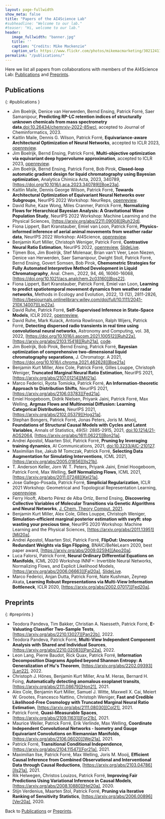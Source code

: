 ```yaml
---
layout: page-fullwidth 
show_meta: false
title: "Papers of the AI4Science Lab"
#subheadline: "Welcome to our lab."
#teaser: "Hi, welcome to our lab."
header:
   image_fullwidth: "banner.jpg"
   title: ''
   caption: "Credits: Mike Mackenzie"
   caption_url: https://www.flickr.com/photos/mikemacmarketing/30212411048
permalink: "/publications/"
---
```


<!-- force style for table  -->
<style type="text/css">
    li { list-style-type: disc; }
</style>

Here we list all papers from collaborations with members of the AI4Science Lab: [Publications](#publications) and [Preprints](#preprints).

## Publications
{: #publications }

- Jim Boelrijk, Denice van Herwerden, Bernd Ensing, Patrick Forré, Saer Samanipour, **Predicting RP-LC retention indices of structurally unknown chemicals from mass spectrometry data**,[doi:10.26434/chemrxiv-2022-85wcl][Boe22a], accepted to Journal of Cheminformatics, 2023.
- Kaitlin Maile, Dennis G. Wilson, Patrick Forré, **Equivariance-aware Architectural Optimization of Neural Networks**, accepted to ICLR 2023, [openreview][Mai23a].
- Jim Boelrijk, Bernd Ensing, Patrick Forré, **Multi-objective optimization via equivariant deep hypervolume approximation**, accepted to ICLR 2023, [openreview][Boe23b].
- Jim Boelrijk, Bernd Ensing, Patrick Forré, Bob Pirok, **Closed-loop automatic gradient design for liquid chromatography using Bayesian optimization**, Analytica Chimica Acta, 2023, 340789, [https://doi.org/10.1016/j.aca.2023.340789][Boe23a].
- Kaitlin Maile, Dennis George Wilson, Patrick Forré, **Towards Architectural Optimization of Equivariant Neural Networks over Subgroups**, NeurIPS 2022 Workshop: NeurReps, [openreview][Mai22a].
- David Ruhe, Kaze Wong, Miles Cranmer, Patrick Forré, **Normalizing Flows for Hierarchical Bayesian Analysis: A Gravitational Wave Population Study**, NeurIPS 2022 Workshop: Machine Learning and the Physical Sciences, [https://arxiv.org/abs/2211.09008][Ruh22d].
- Fiona Lippert, Bart Kranstauber, Emiel van Loon, Patrick Forré, **Physics-informed inference of aerial animal movements from weather radar data**, NeurIPS 2022 Workshop: AI4Science, [openreview][Lip22b].
- Benjamin Kurt Miller, Christoph Weniger, Patrick Forré, **Contrastive Neural Ratio Estimation**, NeurIPS 2022, [openreview][Mil22a], [SlideLive][Mil22b].
- Tijmen Bos, Jim Boelrijk, Stef Molenaar, Brian van't Veer, Leon Niezen, Denice van Herwerden, Saer Samanipour, Dwight Stoll, Patrick Forré, Bernd Ensing, Govert Somsen, Bob Pirok, **Chemometric Strategies for Fully Automated Interpretive Method Development in Liquid Chromatography**, Anal. Chem., 2022, 94, 46, 16060-16068, [https://doi.org/10.1021/acs.analchem.2c03160][Bos22].
- Fiona Lippert, Bart Kranstauber, Patrick Forré, Emiel van Loon, **Learning to predict spatiotemporal movement dynamics from weather radar networks**, Methods in Ecology and Evolution, 2022, 13 (12), 2811-2826, [https://besjournals.onlinelibrary.wiley.com/doi/full/10.1111/2041-210X.14007][Lip22a].
- David Ruhe, Patrick Forré, **Self-Supervised Inference in State-Space Models**, ICLR 2022, [openreview][Ruh21c],
- David Ruhe, Mark Kuiack, Antonia Rowlinson, Ralph Wijers, Patrick Forré, **Detecting dispersed radio transients in real time using convolutional neural networks**, Astronomy and Computing, vol. 38, 2022, [https://doi.org/10.1016/j.ascom.2021.100512][Ruh22a], [https://arxiv.org/abs/2103.15418][Ruh21a], [code][Ruh21b].
- Jim Boelrijk, Bob Pirok, Bernd Ensing, Patrick Forré, **Bayesian optimization of comprehensive two-dimensional liquid chromatography separations**, J. Chromatogr. A 2021, [https://doi.org/10.1016/j.chroma.2021.462628][Boe21a]
- Benjamin Kurt Miller, Alex Cole, Patrick Forré, Gilles Louppe, Christoph Weniger, **Truncated Marginal Neural Ratio Estimation**, NeurIPS 2021, [https://arxiv.org/abs/2107.01214][Mil21a].
- Marco Federici, Ryota Tomioka, Patrick Forré, **An Information-theoretic Approach to Distribution Shifts**, NeurIPS 2021, [https://arxiv.org/abs/2106.03783][Fed21a].
- Emiel Hoogeboom, Didrik Nielsen, Priyank Jaini, Patrick Forré, Max Welling, **Argmax Flows and Multinomial Diffusion: Learning Categorical Distributions**, NeurIPS 2021, [https://arxiv.org/abs/2102.05379][Hog21a].
- Stephan Bongers, Patrick Forré, Jonas Peters, Joris M. Mooij, **Foundations of Structural Causal Models with Cycles and Latent Variables**, Annals of Statistics, 49(5): 2885-2915, 2021, [doi:10.1214/21-AOS2064][Bon21b], [https://arxiv.org/abs/1611.06221][Bon21a].
- Andrei Apostol, Maarten Stol, Patrick Forré, **Pruning by leveraging training dynamics**, AI Communications, 2021, [doi:10.3233/AIC-210127][Apo21a]. 
- Maximilian Ilse, Jakub M Tomczak, Patrick Forré, **Selecting Data Augmentation for Simulating Interventions**, ICML 2021, [https://arxiv.org/abs/2005.01856][Ils21b].
- T. Anderson Keller, Jorn W. T. Peters, Priyank Jaini, Emiel Hoogeboom, Patrick Forré, Max Welling, **Self Normalizing Flows**, ICML 2021, [https://arxiv.org/abs/2011.07248][Kel21a].
- Jose Gallego-Posada, Patrick Forré, **Simplicial Regularization**, ICLR 2021 Workshop: Geometrical and Topological Representation Learning, [openreview][Gal21a].
- Ferry Hooft, Alberto Pérez de Alba Ortíz, Bernd Ensing, **Discovering Collective Variables of Molecular Transitions via Genetic Algorithms and Neural Networks**, [J. Chem. Theory Comput. 2021][Hoo21a].
- Benjamin Kurt Miller, Alex Cole, Gilles Louppe, Christoph Weniger, **Simulation-efficient marginal posterior estimation with swyft: stop wasting your precious time**,  NeurIPS 2020 Workshop: Machine Learning and the Physical Sciences, [https://arxiv.org/abs/2011.13951][Mil20a].
- Andrei Apostol, Maarten Stol, Patrick Forré, **FlipOut: Uncovering Redundant Weights via Sign Flipping**, BNAIC/BeNeLearn 2020, best paper award, [https://arxiv.org/abs/2009.02594][Apo20a].
- Luca Falorsi, Patrick Forré, **Neural Ordinary Differential Equations on Manifolds**, ICML 2020 Workshop INNF+: Invertible Neural Networks, Normalizing Flows, and Explicit Likelihood Models, [https://arxiv.org/abs/2006.06663][Fal20a], [SlideLive][Fal20b].
- Marco Federici, Anjan Dutta, Patrick Forré, Nate Kushman, Zeynep Akata, **Learning Robust Representations via Multi-View Information Bottleneck**, ICLR 2020, [https://arxiv.org/abs/2002.07017][Fed20a].


## Preprints
{: #preprints }

- Teodora Pandeva, Tim Bakker, Christian A. Naesseth, Patrick Forré, **E-Valuating Classifier Two-Sample Tests**, [https://arxiv.org/abs/2210.13027][Pan22b], 2022.
- Teodora Pandeva, Patrick Forré, **Multi-View Independent Component Analysis with Shared and Individual Sources**, [https://arxiv.org/abs/2210.02083][Pan22a], 2022.
- Leon Lang, Pierre Baudot, Rick Quax, Patrick Forré, **Information Decomposition Diagrams Applied beyond Shannon Entropy: A Generalization of Hu's Theorem**, [https://arxiv.org/abs/2202.09393][Lan22], 2022.
- Christoph J. Hönes, Benjamin Kurt Miller, Ana M. Heras, Bernard H. Foing, **Automatically detecting anomalous exoplanet transits**, [https://arxiv.org/abs/2111.08679][Hon21], 2021.
- Alex Cole, Benjamin Kurt Miller, Samuel J. Witte, Maxwell X. Cai, Meiert W. Grootes, Francesco Nattino, Christoph Weniger, **Fast and Credible Likelihood-Free Cosmology with Truncated Marginal Neural Ratio Estimation**, [https://arxiv.org/abs/2111.08030][Col21], 2021.
- Patrick Forré, **Quasi-Measurable Spaces**, [https://arxiv.org/abs/2109.11631][For21b], 2021.
- Maurice Weiler, Patrick Forré, Erik Verlinde, Max Welling, **Coordinate Independent Convolutional Networks - Isometry and Gauge Equivariant Convolutions on Riemannian Manifolds**, [https://arxiv.org/abs/2106.06020][Wei21a], 2021.
- Patrick Forré, **Transitional Conditional Independence**, [https://arxiv.org/abs/2104.11547][For21a], 2021.
- Maximilian Ilse, Patrick Forré, Max Welling, Joris M. Mooij, **Efficient Causal Inference from Combined Observational and Interventional Data through Causal Reductions**, [https://arxiv.org/abs/2103.04786][Ils21a], 2021.
- Rik Helwegen, Christos Louizos, Patrick Forré, **Improving Fair Predictions Using Variational Inference in Causal Models**, [https://arxiv.org/abs/2008.10880][Hel20a], 2020.
- Stijn Verdenius, Maarten Stol, Patrick Forré, **Pruning via Iterative Ranking of Sensitivity Statistics**, [https://arxiv.org/abs/2006.00896][Ver20a], 2020.


Back to [Publications](#publications) or [Preprints](#preprints).

[Apo20a]: https://arxiv.org/abs/2009.02594
[Apo21a]: https://content.iospress.com/articles/ai-communications/aic210127
[Bon21a]: https://arxiv.org/abs/1611.06221
[Bon21b]: https://projecteuclid.org/journals/annals-of-statistics/volume-49/issue-5/Foundations-of-structural-causal-models-with-cycles-and-latent-variables/10.1214/21-AOS2064.short 
[Boe21a]: https://doi.org/10.1016/j.chroma.2021.462628
[Boe22a]: https://doi.org/10.26434/chemrxiv-2022-85wcl
[Boe23a]: https://www.sciencedirect.com/science/article/pii/S0003267023000107
[Boe23b]: https://openreview.net/forum?id=fSa5IjNMmmi
[Bos22]: https://pubs.acs.org/doi/full/10.1021/acs.analchem.2c03160
[Col21]: https://arxiv.org/abs/2111.08030
[Fal20a]: https://arxiv.org/abs/2006.06663
[Fal20b]: https://slideslive.com/38930928/neural-ordinary-differential-equations-on-manifolds
[Fed20a]: https://arxiv.org/abs/2002.07017
[Fed21a]: https://arxiv.org/abs/2106.03783
[For21a]: https://arxiv.org/abs/2104.11547
[For21b]: https://arxiv.org/abs/2109.11631
[Gal21a]: https://openreview.net/pdf?id=x9xn6HKgefz
[Hel20a]: https://arxiv.org/abs/2008.10880
[Hog21a]: https://arxiv.org/abs/2102.05379
[Hon21]: https://arxiv.org/abs/2111.08679
[Hoo21a]: https://pubs.acs.org/doi/abs/10.1021/acs.jctc.0c00981
[Ils21a]: https://arxiv.org/abs/2103.04786
[Ils21b]: https://arxiv.org/abs/2005.01856
[Kel21a]: https://arxiv.org/abs/2011.07248
[Lan22]: https://arxiv.org/abs/2202.09393
[Lip22a]: https://besjournals.onlinelibrary.wiley.com/doi/full/10.1111/2041-210X.14007
[Lip22b]: https://openreview.net/forum?id=mbWJIF2z6dZ
[Mai22a]: https://openreview.net/forum?id=KJFpArxWe-g
[Mai23a]: https://openreview.net/forum?id=a6rCdfABJXg
[Mil20a]: https://arxiv.org/abs/2011.13951
[Mil21a]: https://arxiv.org/abs/2107.01214
[Mil22a]: https://openreview.net/forum?id=kOIaB1hzaLe
[Mil22b]: https://recorder-v3.slideslive.com/#/share?share=71852&s=7231d592-83cb-4bca-9112-c1892a609a2b
[Pan22a]: https://arxiv.org/abs/2210.02083
[Pan22b]: https://arxiv.org/abs/2210.13027
[Ruh21a]: https://arxiv.org/abs/2103.15418
[Ruh21b]: https://ui.adsabs.harvard.edu/abs/2021ascl.soft03015R/abstract
[Ruh21c]: https://openreview.net/forum?id=VPjw9KPWRSK
[Ruh22d]: https://arxiv.org/abs/2211.09008
[Ruh22a]: https://doi.org/10.1016/j.ascom.2021.100512
[Ver20a]: https://arxiv.org/abs/2006.00896
[Wei21a]: https://arxiv.org/abs/2106.06020



